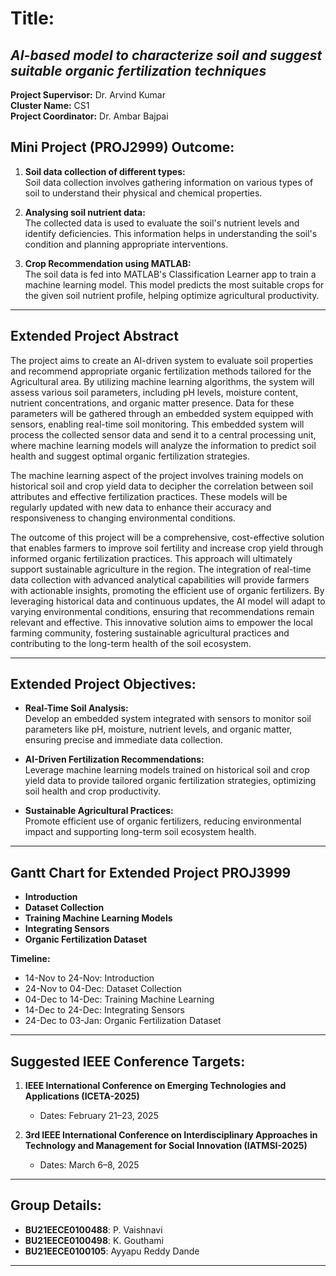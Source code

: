 # Title:  
## *AI-based model to characterize soil and suggest suitable organic fertilization techniques*

**Project Supervisor:** Dr. Arvind Kumar  
**Cluster Name:** CS1  
**Project Coordinator:** Dr. Ambar Bajpai  

## Mini Project (PROJ2999) Outcome:  
1. **Soil data collection of different types:**  
   Soil data collection involves gathering information on various types of soil to understand their physical and chemical properties.  

2. **Analysing soil nutrient data:**  
   The collected data is used to evaluate the soil's nutrient levels and identify deficiencies. This information helps in understanding the soil's condition and planning appropriate interventions.  

3. **Crop Recommendation using MATLAB:**  
   The soil data is fed into MATLAB's Classification Learner app to train a machine learning model. This model predicts the most suitable crops for the given soil nutrient profile, helping optimize agricultural productivity.  

---

## Extended Project Abstract   

The project aims to create an AI-driven system to evaluate soil properties and recommend appropriate organic fertilization methods tailored for the Agricultural area. By utilizing machine learning algorithms, the system will assess various soil parameters, including pH levels, moisture content, nutrient concentrations, and organic matter presence. Data for these parameters will be gathered through an embedded system equipped with sensors, enabling real-time soil monitoring. This embedded system will process the collected sensor data and send it to a central processing unit, where machine learning models will analyze the information to predict soil health and suggest optimal organic fertilization strategies.  

The machine learning aspect of the project involves training models on historical soil and crop yield data to decipher the correlation between soil attributes and effective fertilization practices. These models will be regularly updated with new data to enhance their accuracy and responsiveness to changing environmental conditions.  

The outcome of this project will be a comprehensive, cost-effective solution that enables farmers to improve soil fertility and increase crop yield through informed organic fertilization practices. This approach will ultimately support sustainable agriculture in the region. The integration of real-time data collection with advanced analytical capabilities will provide farmers with actionable insights, promoting the efficient use of organic fertilizers. By leveraging historical data and continuous updates, the AI model will adapt to varying environmental conditions, ensuring that recommendations remain relevant and effective. This innovative solution aims to empower the local farming community, fostering sustainable agricultural practices and contributing to the long-term health of the soil ecosystem.  

---

## Extended Project Objectives:  
- **Real-Time Soil Analysis:**  
  Develop an embedded system integrated with sensors to monitor soil parameters like pH, moisture, nutrient levels, and organic matter, ensuring precise and immediate data collection.  

- **AI-Driven Fertilization Recommendations:**  
  Leverage machine learning models trained on historical soil and crop yield data to provide tailored organic fertilization strategies, optimizing soil health and crop productivity.  

- **Sustainable Agricultural Practices:**  
  Promote efficient use of organic fertilizers, reducing environmental impact and supporting long-term soil ecosystem health.  

---

## Gantt Chart for Extended Project PROJ3999  
- **Introduction**  
- **Dataset Collection**  
- **Training Machine Learning Models**  
- **Integrating Sensors**  
- **Organic Fertilization Dataset**

**Timeline:**  
- 14-Nov to 24-Nov: Introduction  
- 24-Nov to 04-Dec: Dataset Collection  
- 04-Dec to 14-Dec: Training Machine Learning  
- 14-Dec to 24-Dec: Integrating Sensors  
- 24-Dec to 03-Jan: Organic Fertilization Dataset  

---

## Suggested IEEE Conference Targets:  
1. **IEEE International Conference on Emerging Technologies and Applications (ICETA-2025)**  
   - Dates: February 21–23, 2025  

2. **3rd IEEE International Conference on Interdisciplinary Approaches in Technology and Management for Social Innovation (IATMSI-2025)**  
   - Dates: March 6–8, 2025  

---

## Group Details:  
- **BU21EECE0100488**: P. Vaishnavi  
- **BU21EECE0100498**: K. Gouthami  
- **BU21EECE0100105**: Ayyapu Reddy Dande  

---




